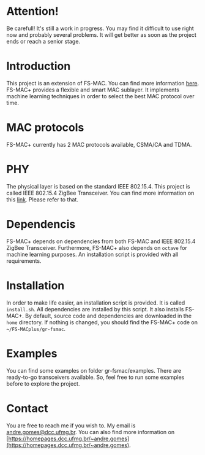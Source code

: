 
# Attention!
Be carefull! It's still a work in progress. You may find it difficult to use right now and probably several problems. It will get better as soon as the project ends or reach a senior stage.

# Introduction
This project is an extension of FS-MAC. You can find more information [here](https://github.com/jeffRayneres/FS-MAC). FS-MAC+ provides a flexible and smart MAC sublayer. It implements machine learning techniques in order to select the best MAC protocol over time.

# MAC protocols
FS-MAC+ currently has 2 MAC protocols available, CSMA/CA and TDMA.

# PHY
The physical layer is based on the standard IEEE 802.15.4. This project is called IEEE 802.15.4 ZigBee Transceiver. You can find more information on this [link](https://github.com/bastibl/gr-ieee802-15-4). Please refer to that.

# Dependencis
FS-MAC+ depends on dependencies from both FS-MAC and IEEE 802.15.4 ZigBee Transceiver. Furthermore, FS-MAC+ also depends on `octave` for machine learning purposes. An installation script is provided with all requirements.

# Installation
In order to make life easier, an installation script is provided. It is called `install.sh`. All dependencies are installed by this script. It also installs FS-MAC+. By default, source code and dependencies are downloaded in the `home` directory. If nothing is changed, you should find the FS-MAC+ code on `~/FS-MACplus/gr-fsmac`.

# Examples
You can find some examples on folder gr-fsmac/examples. There are ready-to-go transceivers available. So, feel free to run some examples before to explore the project.

# Contact
You are free to reach me if you wish to. My email is andre.gomes@dcc.ufmg.br. You can also find more information on [https://homepages.dcc.ufmg.br/~andre.gomes](https://homepages.dcc.ufmg.br/~andre.gomes).